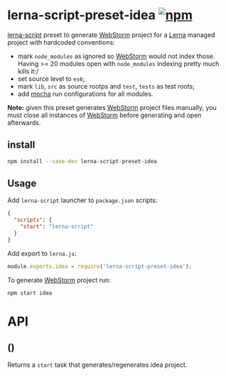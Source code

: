 # lerna-script-preset-idea [![npm](https://img.shields.io/npm/v/lerna-script-preset-idea.svg)](https://www.npmjs.com/package/lerna-script-preset-idea)

[lerna-script](../../lerna-script) preset to generate [WebStorm](https://www.jetbrains.com/webstorm/) project for a [Lerna](https://lernajs.io/) managed project with hardcoded conventions:
 - mark `node_modules` as ignored so [WebStorm](https://www.jetbrains.com/webstorm/) would not index those. Having >= 20 modules open with `node_modules` indexing pretty much kills it:/
 - set source level to `es6`;
 - mark `lib`, `src` as source rootps and `test`, `tests` as test roots;
 - add [mocha](https://mochajs.org/) run configurations for all modules.

**Note:** given this preset generates [WebStorm](https://www.jetbrains.com/webstorm/) project files manually, you must close all instances of [WebStorm](https://www.jetbrains.com/webstorm/) before generating and open afterwards.

## install

```bash
npm install --save-dev lerna-script-preset-idea
```

## Usage

Add `lerna-script` launcher to `package.json` scripts:

```json
{
  "scripts": {
    "start": "lerna-script"
  }
}
```

Add export to `lerna.js`:

```js
module.exports.idea = require('lerna-script-preset-idea');
```

To generate [WebStorm](https://www.jetbrains.com/webstorm/) project run:

```bash
npm start idea
```

# API

## ()
Returns a `start` task that generates/regenerates idea project.

